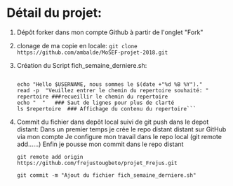 # Détail du projet:

1. Dépôt forker dans mon compte Github à partir de l'onglet "Fork" 

2. clonage de ma copie en locale: 
	```git clone https://github.com/ambalde/MoSEF-projet-2018.git```

3. Création du Script fich_semaine_derniere.sh:

	```#!/bin/bash

	echo "Hello $USERNAME, nous sommes le $(date +"%d %B %Y")."
	read -p  "Veuillez entrer le chemin du repertoire souhaité: " repertoire ###recueillir le chemin du repertoire
	echo "  "   ### Saut de lignes pour plus de clarté
	ls $repertoire  ### Affichage du contenu du repertoire```

4. Commit du fichier dans depôt local suivi de git push dans le depot distant:
	Dans un premier temps je crée le repo distant distant sur GitHub via mon compte
	Je configure mon travail dans le repo local (git remote add......)
	Enfin je pousse mon commit dans le repo distant
	
	```git remote add origin https://github.com/frejustougbeto/projet_Frejus.git```

	```git commit -m "Ajout du fichier fich_semaine_derniere.sh"```

 
